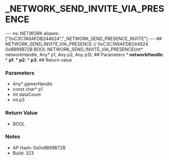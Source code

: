 # _NETWORK_SEND_INVITE_VIA_PRESENCE

--- ns: NETWORK aliases: ["0xC3C7A6AFDB244624","_NETWORK_SEND_PRESENCE_INVITE"] --- ## NETWORK_SEND_INVITE_VIA_PRESENCE  // 0xC3C7A6AFDB244624 0x8B99B72B BOOL NETWORK_SEND_INVITE_VIA_PRESENCE(int* networkHandle, Any* p1, Any p2, Any p3);  ## Parameters * **networkHandle**: * **p1**: * **p2**: * **p3**:  ## Return value

### Parameters
* Any* gamerHandle
* const char* p1
* int dataCount
* int p3

### Return Value
* BOOL

### Notes
* AP Hash: 0x0x8B99B72B
* Build: 323


